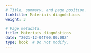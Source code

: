 ```yaml
---
# Title, summary, and page position.
linktitle: Materiais diagnósticos
weight: 3

# Page metadata.
title: Materiais diagnósticos
date: "2021-12-04T00:00:00Z"
type: book  # Do not modify.
---
```


